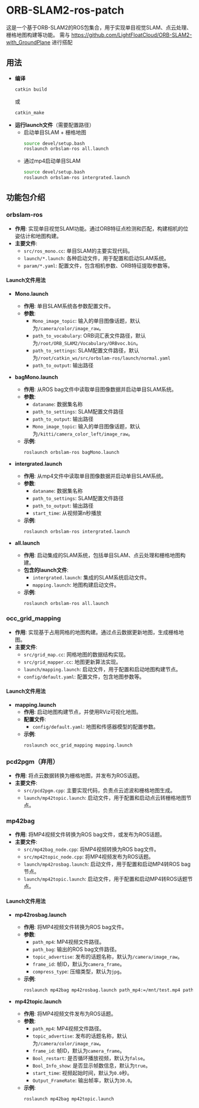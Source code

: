 # ORB-SLAM2-ros-patch

这是一个基于ORB-SLAM2的ROS包集合，用于实现单目视觉SLAM、点云处理、栅格地图构建等功能。
需与 https://github.com/LightFloatCloud/ORB-SLAM2-with_GroundPlane 进行搭配

## 用法
- **编译**
  ```bash
  catkin build
  ```
  或
  ```bash
  catkin_make
  ```
- **运行launch文件**（需要配置路径）
  - 启动单目SLAM + 栅格地图
    ```bash
    source devel/setup.bash
    roslaunch orbslam-ros all.launch
    ```
  - 通过mp4启动单目SLAM
    ```bash
    source devel/setup.bash
    roslaunch orbslam-ros intergrated.launch
    ```

## 功能包介绍

### orbslam-ros
- **作用**: 实现单目视觉SLAM功能。通过ORB特征点检测和匹配，构建相机的位姿估计和地图构建。
- **主要文件**:
  - `src/ros_mono.cc`: 单目SLAM的主要实现代码。
  - `launch/*.launch`: 各种启动文件，用于配置和启动SLAM系统。
  - `param/*.yaml`: 配置文件，包含相机参数、ORB特征提取参数等。

#### Launch文件用法
- **Mono.launch**
  - **作用**: 单目SLAM系统各参数配置文件。
  - **参数**:
    - `Mono_image_topic`: 输入的单目图像话题，默认为`/camera/color/image_raw`。
    - `path_to_vocabulary`: ORB词汇表文件路径，默认为`/root/ORB_SLAM2/Vocabulary/ORBvoc.bin`。
    - `path_to_settings`: SLAM配置文件路径，默认为`/root/catkin_ws/src/orbslam-ros/launch/normal.yaml`
    - `path_to_output`: 输出路径

- **bagMono.launch**
  - **作用**: 从ROS bag文件中读取单目图像数据并启动单目SLAM系统。
  - **参数**:
    - `dataname`: 数据集名称
    - `path_to_settings`: SLAM配置文件路径
    - `path_to_output`: 输出路径
    - `Mono_image_topic`: 输入的单目图像话题，默认为`/kitti/camera_color_left/image_raw`。
  - **示例**:
    ```bash
    roslaunch orbslam-ros bagMono.launch
    ```

- **intergrated.launch**
  - **作用**: 从mp4文件中读取单目图像数据并启动单目SLAM系统。
  - **参数**:
    - `dataname`: 数据集名称
    - `path_to_settings`: SLAM配置文件路径
    - `path_to_output`: 输出路径
    - `start_time`: 从视频第n秒播放
  - **示例**:
    ```bash
    roslaunch orbslam-ros intergrated.launch
    ```

- **all.launch**
  - **作用**: 启动集成的SLAM系统，包括单目SLAM、点云处理和栅格地图构建。
  - **包含的launch文件**:
    - `intergrated.launch`: 集成的SLAM系统启动文件。
    - `mapping.launch`: 地图构建启动文件。
  - **示例**:
    ```bash
    roslaunch orbslam-ros all.launch
    ```

### occ_grid_mapping
- **作用**: 实现基于占用网格的地图构建。通过点云数据更新地图，生成栅格地图。
- **主要文件**:
  - `src/grid_map.cc`: 网格地图的数据结构实现。
  - `src/grid_mapper.cc`: 地图更新算法实现。
  - `launch/mapping.launch`: 启动文件，用于配置和启动地图构建节点。
  - `config/default.yaml`: 配置文件，包含地图参数等。

#### Launch文件用法
- **mapping.launch**
  - **作用**: 启动地图构建节点，并使用RViz可视化地图。
  - **配置文件**:
    - `config/default.yaml`: 地图和传感器模型的配置参数。
  - **示例**:
    ```bash
    roslaunch occ_grid_mapping mapping.launch
    ```

### pcd2pgm（弃用）
- **作用**: 将点云数据转换为栅格地图，并发布为ROS话题。
- **主要文件**:
  - `src/pcd2pgm.cpp`: 主要实现代码，负责点云滤波和栅格地图生成。
  - `launch/mp42topic.launch`: 启动文件，用于配置和启动点云转栅格地图节点。

### mp42bag
- **作用**: 将MP4视频文件转换为ROS bag文件，或发布为ROS话题。
- **主要文件**:
  - `src/mp42bag_node.cpp`: 将MP4视频转换为ROS bag文件。
  - `src/mp42topic_node.cpp`: 将MP4视频发布为ROS话题。
  - `launch/mp42rosbag.launch`: 启动文件，用于配置和启动MP4转ROS bag节点。
  - `launch/mp42topic.launch`: 启动文件，用于配置和启动MP4转ROS话题节点。


#### Launch文件用法
- **mp42rosbag.launch**
  - **作用**: 将MP4视频文件转换为ROS bag文件。
  - **参数**:
    - `path_mp4`: MP4视频文件路径。
    - `path_bag`: 输出的ROS bag文件路径。
    - `topic_advertise`: 发布的话题名称，默认为`/camera/image_raw`。
    - `frame_id`: 帧ID，默认为`camera_frame`。
    - `compress_type`: 压缩类型，默认为`jpg`。
  - **示例**:
    ```bash
    roslaunch mp42bag mp42rosbag.launch path_mp4:=/mnt/test.mp4 path_bag:=/mnt/test.bag
    ```

- **mp42topic.launch**
  - **作用**: 将MP4视频文件发布为ROS话题。
  - **参数**:
    - `path_mp4`: MP4视频文件路径。
    - `topic_advertise`: 发布的话题名称，默认为`/camera/color/image_raw`。
    - `frame_id`: 帧ID，默认为`camera_frame`。
    - `Bool_restart`: 是否循环播放视频，默认为`false`。
    - `Bool_Info_show`: 是否显示帧数信息，默认为`true`。
    - `start_time`: 视频起始时间，默认为`0.0`秒。
    - `Output_FrameRate`: 输出帧率，默认为`30.0`。
  - **示例**:
    ```bash
    roslaunch mp42bag mp42topic.launch
    ```

